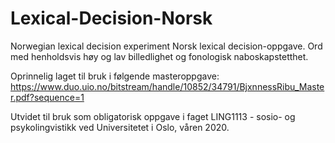 # Lexical-Decision-Norsk
Norwegian lexical decision experiment
Norsk lexical decision-oppgave. Ord med henholdsvis høy og lav billedlighet og fonologisk naboskapstetthet.

Oprinnelig laget til bruk i følgende masteroppgave: https://www.duo.uio.no/bitstream/handle/10852/34791/BjxnnessRibu_Master.pdf?sequence=1

Utvidet til bruk som obligatorisk oppgave i faget LING1113 - sosio- og psykolingvistikk ved Universitetet i Oslo, våren 2020.
